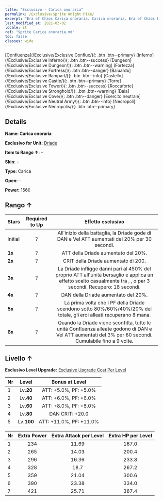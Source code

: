 ```yaml
---
title: "Esclusivo - Carica onoraria"
permalink: /Exclusive/Sprite Knight Pike/
excerpt: "Era of Chaos Carica onoraria. Carica onoraria. Era of Chaos Esclusivo Carica onoraria. Driade Esclusivo."
last_modified_at: 2021-03-02
locale: it
ref: "Sprite Carica onoraria.md"
toc: false
classes: wide
---
```

 [Confluenza](/Exclusive/Exclusive Conflux/){: .btn .btn--primary} [Inferno](/Exclusive/Exclusive Inferno/){: .btn .btn--success} [Dungeon](/Exclusive/Exclusive Dungeon/){: .btn .btn--warning} [Fortezza](/Exclusive/Exclusive Fortress/){: .btn .btn--danger} [Baluardo](/Exclusive/Exclusive Rampart/){: .btn .btn--info} [Castello](/Exclusive/Exclusive Castle/){: .btn .btn--primary} [Torre](/Exclusive/Exclusive Tower/){: .btn .btn--success} [Roccaforte](/Exclusive/Exclusive Stronghold/){: .btn .btn--warning} [Baia](/Exclusive/Exclusive Cove/){: .btn .btn--danger} [Esercito neutrale](/Exclusive/Exclusive Neutral Army/){: .btn .btn--info} [Necropoli](/Exclusive/Exclusive Necropolis/){: .btn .btn--primary} 

## Details
 **Name: Carica onoraria** 

 **Esclusivo for Unit:** [Driade](/units/Sprite/) 

 **Item to Rango ↑:** -

 **Skin:** -

 **Type:** Carica

 **Open:** -

 **Power:** 1560

## Rango ↑

  |     Stars    |  Required to Up | Effetto esclusivo |
  |:-------------|:---------------:|:---------------:|
  |  Initial  | ? | All'inizio della battaglia, la Driade gode di DAN e Vel ATT aumentati del 20% per 30 secondi. |
  | **1x** <i class="fas fa-star"/> | ? | ATT della Driade aumentato del 20%. |
  | **2x** <i class="fas fa-star"/> | ? | CRIT della Driade aumentato di 200. |
  | **3x** <i class="fas fa-star"/> | ? | La Driade infligge danni pari al 450% del proprio ATT all'unità bersaglio e applica un effetto scelto casualmente tra <Congelamento>, <Combustione>, <Pietrificazione> o <Folgorazione> per 3 secondi. Recupero: 18 secondi. |
  | **4x** <i class="fas fa-star"/> | ? | DAN della Driade aumentato del 20%. |
  | **5x** <i class="fas fa-star"/> | ? | La prima volta che i PF della Driade scendono sotto 80%/60%/40%/20% del totale, gli eroi alleati recuperano 8 mana. |
  | **6x** <i class="fas fa-star"/> | ? | Quando la Driade viene sconfitta, tutte le unità Confluenza alleate godono di DAN e Vel ATT aumentati del 3% per 60 secondi. Cumulabile fino a 9 volte. |


## Livello ↑
 **Esclusivo Level Upgrade:** [Exclusive Upgrade Cost Per Level](/Exclusive/ExclusiveUpgradeCostPerLevel/)

  |  Nr  |   Level  | Bonus at Level |
  |:-----|:--------:|:--------------:|
  | 1 | Lv.**20** | ATT: +5.0%, PF: +5.0% |
  | 2 | Lv.**40** | ATT: +6.0%, PF: +6.0% |
  | 3 | Lv.**60** | ATT: +8.0%, PF: +8.0% |
  | 4 | Lv.**80** | DAN CRIT: +20.0 |
  | 5 | Lv.**100** | ATT: +11.0%, PF: +11.0% |


  |  Nr  |  Extra Power | Extra Attack per Level | Extra HP per Level |
  |:-----|:--------:|:--------:|:--------:|
  | 1 | 234 | 11.69 | 167.0 |
  | 2 | 265 | 14.03 | 200.4 |
  | 3 | 296 | 16.36 | 233.8 |
  | 4 | 328 | 18.7 | 267.2 |
  | 5 | 359 | 21.04 | 300.6 |
  | 6 | 390 | 23.38 | 334.0 |
  | 7 | 421 | 25.71 | 367.4 |


